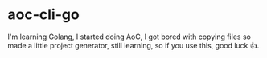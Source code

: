 # aoc-cli-go

I'm learning Golang, I started doing AoC, I got bored with copying files so made a little project generator, still learning, so if you use this, good luck 👍.
